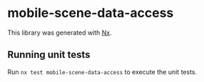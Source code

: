 # mobile-scene-data-access

This library was generated with [Nx](https://nx.dev).

## Running unit tests

Run `nx test mobile-scene-data-access` to execute the unit tests.
